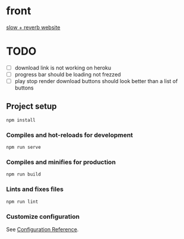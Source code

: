 # front
[slow + reverb website](https://slowreverb.herokuapp.com/)

# TODO
- [ ] download link is not working on heroku
- [ ] progress bar should be loading not frezzed
- [ ] play stop render download buttons should look better than a list of buttons

## Project setup
```
npm install
```

### Compiles and hot-reloads for development
```
npm run serve
```

### Compiles and minifies for production
```
npm run build
```

### Lints and fixes files
```
npm run lint
```

### Customize configuration
See [Configuration Reference](https://cli.vuejs.org/config/).

